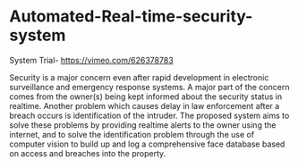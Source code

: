 # Automated-Real-time-security-system
System Trial- https://vimeo.com/626378783

Security is a major concern even after rapid development in electronic surveillance 
and emergency response systems. A major part of the concern comes from the owner(s) being kept informed about the security status in realtime. Another problem 
which causes delay in law enforcement after a breach occurs is identification of the 
intruder.
The proposed system aims to solve these problems by providing realtime alerts to the 
owner using the internet, and to solve the identification problem through the use of 
computer vision to build up and log a comprehensive face database based on access 
and breaches into the property.
